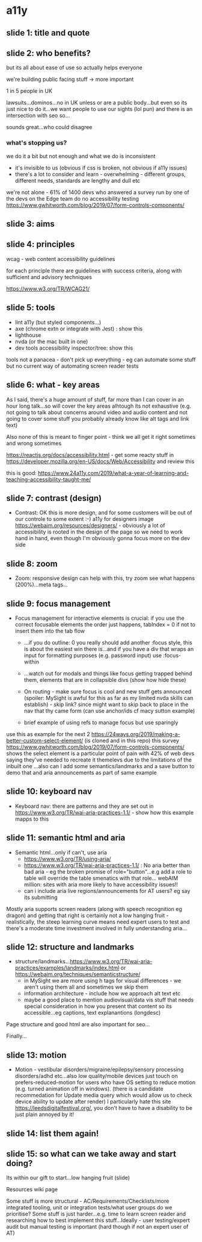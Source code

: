 # a11y

## slide 1: title and quote

## slide 2: who benefits?

but its all about ease of use so actually helps everyone

we're building public facing stuff -> more important

1 in 5 people in UK

lawsuits...dominos...no in UK unless or are a public body...but even so its just nice to do it...we want people to use our sights (lol pun) and there is an intersection with seo so...

sounds great...who could disagree

### what's stopping us?

we do it a bit but not enough and what we do is inconsistent

- it's invisible to us (obvious if css is broken, not obvious if a11y issues)
- there's a lot to consider and learn - overwhelming - different groups, different needs, standards are lengthy and dull etc

we're not alone - 61% of 1400 devs who answered a survey run by one of the devs on the Edge team do no accessibility testing https://www.gwhitworth.com/blog/2019/07/form-controls-components/

## slide 3: aims

## slide 4: principles

wcag - web content accessibility guidelines

for each principle there are guidelines with success criteria, along with sufficient and advisory techniques

https://www.w3.org/TR/WCAG21/

## slide 5: tools

- lint a11y (but styled components...)
- axe (chrome extn or integrate with Jest) : show this
- lighthouse
- nvda (or the mac built in one)
- dev tools accessibility inspector/tree: show this

tools not a panacea - don't pick up everything - eg can automate some stuff but no current way of automating screen reader tests

## slide 6: what - key areas

As I said, there's a huge amount of stuff, far more than I can cover in an hour long talk...so will cover the key areas alhtough its not exhaustive (e.g. not going to talk about concerns around video and audio content and not going to cover some stuff you probably already know like alt tags and link text)

Also none of this is meant to finger point - think we all get it right sometimes and wrong sometimes

https://reactjs.org/docs/accessibility.html - get some reacty stuff in
https://developer.mozilla.org/en-US/docs/Web/Accessibility and review this

this is good: https://www.24a11y.com/2019/what-a-year-of-learning-and-teaching-accessibility-taught-me/

## slide 7: contrast (design)
- Contrast: OK this is more design, and for some customers will be out of our controle to some extent :-) a11y for designers image https://webaim.org/resources/designers/ - obviously a lot of accessibility is rooted in the design of the page so we need to work hand in hand, even though I'm obviously gonna focus more on the dev side

## slide 8: zoom
- Zoom: responsive design can help with this, try zoom see what happens (200%)...meta tags...

## slide 9: focus management
- Focus management for interactive elements is crucial: if you use the correct focusable elements the order just happens, tabIndex = 0 if not to insert them into the tab flow

  - ...if you do outline: 0 you really should add another :focus style, this is about the easiest win there is...and if you have a div that wraps an input for formatting purposes (e.g. password input) use :focus-within

  - ...watch out for modals and things like focus getting trapped behind them, elements that are in collapsible divs (show how hide these)

  - On routing - make sure focus is cool and new stuff gets announced (spoiler: MySight is awful for this as far as my limited nvda skills can establish) - skip link? since might want to skip back to place in the nav that thy came form (can use anchor/ids cf macy sutton example)

  - brief example of using refs to manage focus but use sparingly

use this as example for the next 2 https://24ways.org/2019/making-a-better-custom-select-element/ (is cloned and in this repo)
this survey https://www.gwhitworth.com/blog/2019/07/form-controls-components/ shows the select element is a particular point of pain with 42% of web devs saying they've needed to recreate it themelevs due to the limitations of the inbuilt one
...also can I add some semantics/landmarks and a save button to demo that and aria announcements as part of same example

## slide 10: keyboard nav
- Keyboard nav: there are patterns and they are set out in https://www.w3.org/TR/wai-aria-practices-1.1/ - show how this example mapps to this

## slide 11: semantic html and aria
- Semantic html...only if can't, use aria
  - https://www.w3.org/TR/using-aria/
  - https://www.w3.org/TR/wai-aria-practices-1.1/ : No aria better than bad aria - eg the broken promise of role="button"...e.g add a role to table will override the table smenatics with that role...
  webAIM million: sites with aria more likely to have accessibility issues!!
  - can i include aria live regions/announcements for AT users? eg say its submitting

Mostly aria supports screen readers (along with speech recognition eg dragon) and getting that right is certainly not a low hanging fruit - realistically, the steep learning curve means need expert users to test and there's a moderate time investment involved in fully understanding aria...

## slide 12: structure and landmarks
- structure/landmarks...https://www.w3.org/TR/wai-aria-practices/examples/landmarks/index.html or https://webaim.org/techniques/semanticstructure/
  - in MySight we are more using h tags for visual differences - we aren't using them all and sometimes we skip them
  - information architecture - include how we approach alt text etc
  - maybe a good place to mention audiovisual/data vis stuff that needs special consideration in how you present that content so its accessible...eg captions, text explanantions (longdesc)

Page structure and good html are also important for seo...

Finally...

## slide 13: motion
- Motion - vestibular disorders/migraine/epilepsy/sensory processing disorders/adhd etc...also low quality/mobile devices
  just touch on prefers-reduced-motion for users who have OS setting to reduce motion (e.g. turned animation off in windows). (there is a candidate recommedation for Update media query which would allow us to check device ability to update after render) I particularly hate this site https://leedsdigitalfestival.org/, you don't have to have a disability to be just plain annoyed by it!

## slide 14: list them again!

## slide 15: so what can we take away and start doing?

Its within our gift to start...low hanging fruit (slide)

Resources wiki page

Some stuff is more structural - AC/Requirements/Checklists/more integrated tooling, unit or integration tests/what user groups do we prioritise?
Some stuff is just harder...e.g. time to learn screen reader and researching how to best implement this stuff...Ideally - user testing/expert audit but manual testing is important (hard though if not an expert user of AT)
